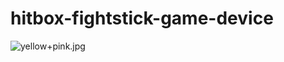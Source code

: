 # hitbox-fightstick-game-device
![yellow+pink.jpg](https://github.com/Pickl-3/hitbox-fightstick-game-device/assets.yellow+pink.jpg)
